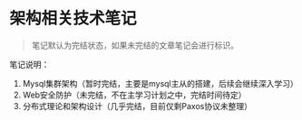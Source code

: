 # 架构相关技术笔记

> 笔记默认为完结状态，如果未完结的文章笔记会进行标识。
>

笔记说明：

1. Mysql集群架构（暂时完结，主要是mysql主从的搭建，后续会继续深入学习）
1. Web安全防护（未完结，不在主学习计划之中，完结时间待定）
1. 分布式理论和架构设计（几乎完结，目前仅剩Paxos协议未整理）
